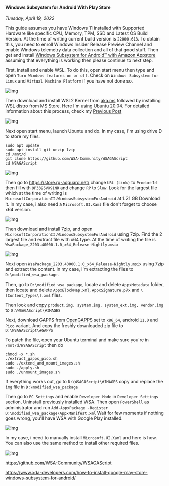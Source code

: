 #### Windows Subsystem for Android With Play Store
_Tuesday, April 19, 2022_

This guide assumes you have Windows 11 installed with Supported Hardware like specific CPU, Memory, TPM, 
SSD and Latest OS Build Version. At the time of writing current build version is `22000.613`. To obtain 
this, you need to enroll Windows Insider Release Preview Channel and enable Windows telemetry data 
collection and all of that good stuff. Then get and install 
[Windows Subsystem for Android™ with Amazon Appstore](https://www.microsoft.com/en-us/p/windows-subsystem-for-android/9p3395vx91nr) 
assuming that everything is working then please continue to next step.

First, install and enable WSL. To do this, open start menu then type and open `Turn Windows features on or off`. Check on 
`Windows Subsystem for Linux` and `Virtual Machine Platform` if you have not done so.
<div class="row">
	<div class="col-sm-3"></div>
	<div class="col-sm-6">
		<div class="img-thumbnail">
			<img class="img-fluid" loading="lazy" src="./posts/2022-04-19-windows-subsystem-for-android-with-play-store/01.png" alt="img">
		</div>
	</div>
	<div class="col-sm-3"></div>
</div>

Then download and install WSL2 Kernel from [aka.ms](https://aka.ms/wsl2kernel) followed by installing WSL distro from MS Store. 
Here I'm using Ubuntu 20.04. For detailed information about this process, check my [Previous Post](./loader.html?post=2022-03-22-docker-based-software-development-in-windows)
<div class="row">
	<div class="col-sm-2"></div>
	<div class="col-sm-8">
		<div class="img-thumbnail">
			<img class="img-fluid" loading="lazy" src="./posts/2022-04-19-windows-subsystem-for-android-with-play-store/02.png" alt="img">
		</div>
	</div>
	<div class="col-sm-2"></div>
</div>

Next open start menu, launch Ubuntu and do. In my case, i'm using drive D to store my files.
```
sudo apt update
sudo apt install git unzip lzip
cd /mnt/d
git clone https://github.com/WSA-Community/WSAGAScript
cd WSAGAScript
```
<div class="row">
	<div class="col-sm-2"></div>
	<div class="col-sm-8">
		<div class="img-thumbnail">
			<img class="img-fluid" loading="lazy" src="./posts/2022-04-19-windows-subsystem-for-android-with-play-store/05.png" alt="img">
		</div>
	</div>
	<div class="col-sm-2"></div>
</div>

Then go to <https://store.rg-adguard.net/> change `URL (Link)` to `ProductId` then fill 
with `9P3395VX91NR` and change `RP` to `Slow`. Look for the largest file which at the 
time of writing is `MicrosoftCorporationII.WindowsSubsystemForAndroid` at 1.21 GB Download 
it. In my case, i also need a `Microsoft.UI.Xaml` file don't forget to choose x64 version.
<div class="row">
	<div class="col-sm-2"></div>
	<div class="col-sm-8">
		<div class="img-thumbnail">
			<img class="img-fluid" loading="lazy" src="./posts/2022-04-19-windows-subsystem-for-android-with-play-store/03.png" alt="img">
		</div>
	</div>
	<div class="col-sm-2"></div>
</div>

Then download and install [7zip](https://www.7-zip.org/download.html), and open 
`MicrosoftCorporationII.WindowsSubsystemForAndroid` using 7zip. Find the 2 largest file 
and extract file with x64 type. At the time of writing the file is `WsaPackage_2203.40000.1.0_x64_Release-Nightly.msix`
<div class="row">
	<div class="col-sm-2"></div>
	<div class="col-sm-8">
		<div class="img-thumbnail">
			<img class="img-fluid" loading="lazy" src="./posts/2022-04-19-windows-subsystem-for-android-with-play-store/04.png" alt="img">
		</div>
	</div>
	<div class="col-sm-2"></div>
</div>

Next open `WsaPackage_2203.40000.1.0_x64_Release-Nightly.msix` using 7zip and extract the 
content. In my case, i'm extracting the files to `D:\modified_wsa_package`.

Then, go to `D:\modified_wsa_package`, locate and delete `AppxMetadata` folder, then locate 
and delete `AppxBlockMap.xml`, `AppxSignature.p7x` and `\[Content_Types\].xml` files.

Then look and copy `product.img, system.img, system_ext.img, vendor.img` to 
`D:\WSAGAScript\#IMAGES`

Next, download GAPPS from [OpenGAPPS](https://opengapps.org/) set to `x86_64`, android `11.0` 
and `Pico` variant. And copy the freshly downloaded zip file to `D:\WSAGAScript\#GAPPS`

To patch the file, open your Ubuntu terminal and make sure you're in `/mnt/d/WSAGAScript` 
then do 
```
chmod +x *.sh
./extract_gapps_pico.sh
sudo ./extend_and_mount_images.sh
sudo ./apply.sh
sudo ./unmount_images.sh
```

If everything works out, go to `D:\WSAGAScript\#IMAGES` copy and replace the `img` file in 
`D:\modified_wsa_package`

Then go to `PC Settings` and enable `Developer Mode` in `Developer Settings` section, 
Uninstall previously installed WSA. Then open `PowerShell` as administrator and run 
`Add-AppxPackage -Register D:\modified_wsa_package\AppxManifest.xml` Wait for few moments 
if nothing goes wrong, you'll have WSA with Google Play installed.
<div class="row">
	<div class="col-sm-2"></div>
	<div class="col-sm-8">
		<div class="img-thumbnail">
			<img class="img-fluid" loading="lazy" src="./posts/2022-04-19-windows-subsystem-for-android-with-play-store/06.png" alt="img">
		</div>
	</div>
	<div class="col-sm-2"></div>
</div>

In my case, i need to manually install `Microsoft.UI.Xaml` and here is how. You can also 
use the same method to install other required files.
<div class="row">
	<div class="col-sm-2"></div>
	<div class="col-sm-8">
		<div class="img-thumbnail">
			<img class="img-fluid" loading="lazy" src="./posts/2022-04-19-windows-subsystem-for-android-with-play-store/07.png" alt="img">
		</div>
	</div>
	<div class="col-sm-2"></div>
</div>

<https://github.com/WSA-Community/WSAGAScript>

<https://www.xda-developers.com/how-to-install-google-play-store-windows-subsystem-for-android/>